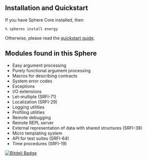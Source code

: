 ## Installation and Quickstart
If you have Sphere Core installed, then

    % spheres install energy

Otherwise, please read the [quickstart guide](http://www.schemespheres.org/guides/en/quickstart).

## Modules found in this Sphere

* Easy argument processing
* Purely functional argument processing
* Macros for describing contracts
* System error codes
* Exceptions
* I/O extensions
* Let-multiple (SRFI-71)
* Localization (SRFI-29)
* Logging utilities
* Profiling utilities
* Remote debugging
* Remote REPL server
* External representation of data with shared structures (SRFI-38)
* Micro templating system
* API for test suites (SRFI-64)
* Time procedures (SRFI-19)



[![Bitdeli Badge](https://d2weczhvl823v0.cloudfront.net/alvatar/sphere-energy/trend.png)](https://bitdeli.com/free "Bitdeli Badge")

